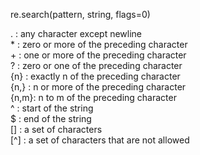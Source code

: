  re.search(pattern, string, flags=0)
 
 .    : any character except newline  
 \*   : zero or more of the preceding character  
 \+   : one or more of the preceding character  
 ?    : zero or one of the preceding character  
 {n}  : exactly n of the preceding character  
 {n,} : n or more of the preceding character  
 {n,m}: n to m of the preceding character  
 ^    : start of the string  
 $    : end of the string  
 \[]  : a set of characters  
 \[^] : a set of characters that are not allowed  